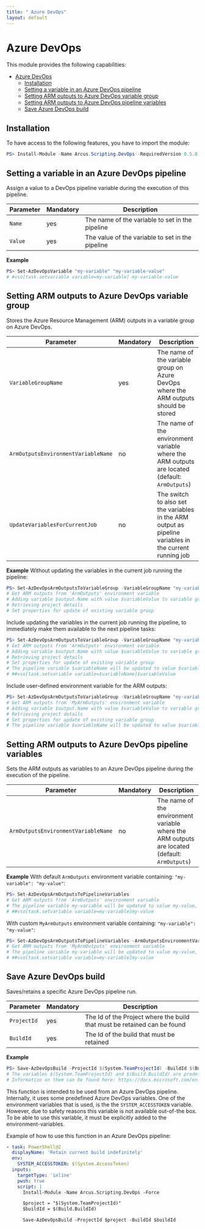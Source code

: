 ```yaml
---
title: " Azure DevOps"
layout: default
---
```


# Azure DevOps

This module provides the following capabilities:

- [Azure DevOps](#azure-devops)
  - [Installation](#installation)
  - [Setting a variable in an Azure DevOps pipeline](#setting-a-variable-in-an-azure-devops-pipeline)
  - [Setting ARM outputs to Azure DevOps variable group](#setting-arm-outputs-to-azure-devops-variable-group)
  - [Setting ARM outputs to Azure DevOps pipeline variables](#setting-arm-outputs-to-azure-devops-pipeline-variables)
  - [Save Azure DevOps build](#save-azure-devops-build)

## Installation

To have access to the following features, you have to import the module:

```powershell
PS> Install-Module -Name Arcus.Scripting.DevOps -RequiredVersion 0.5.0
```

## Setting a variable in an Azure DevOps pipeline

Assign a value to a DevOps pipeline variable during the execution of this pipeline.

| Parameter       | Mandatory | Description                                       |
| --------------- | --------- | ------------------------------------------------- |
| `Name`          | yes       | The name of the variable to set in the pipeline   |
| `Value`         | yes       | The value of the variable to set in the pipeline  |

**Example**

```powershell
PS> Set-AzDevOpsVariable "my-variable" "my-variable-value"
# #vso[task.setvariable variable=my-variable] my-variable-value
```

## Setting ARM outputs to Azure DevOps variable group

Stores the Azure Resource Management (ARM) outputs in a variable group on Azure DevOps.

| Parameter                           | Mandatory | Description                                                                                             |
| ----------------------------------- | --------- | ------------------------------------------------------------------------------------------------------- |
| `VariableGroupName`                 | yes       | The name of the variable group on Azure DevOps where the ARM outputs should be stored                   |
| `ArmOutputsEnvironmentVariableName` | no        | The name of the environment variable where the ARM outputs are located (default: `ArmOutputs`)          |
| `UpdateVariablesForCurrentJob`      | no        | The switch to also set the variables in the ARM output as pipeline variables in the current running job |

**Example**
Without updating the variables in the current job running the pipeline:

```powershell
PS> Set-AzDevOpsArmOutputsToVariableGroup -VariableGroupName "my-variable-group"
# Get ARM outputs from 'ArmOutputs' environment variable
# Adding variable $output.Name with value $variableValue to variable group my-variable-group
# Retrieving project details
# Set properties for update of existing variable group
```

Include updating the variables in the current job running the pipeline, to immediately make them available to the next pipeline tasks:

```powershell
PS> Set-AzDevOpsArmOutputsToVariableGroup -VariableGroupName "my-variable-group" -UpdateVariablesForCurrentJob
# Get ARM outputs from 'ArmOutputs' environment variable
# Adding variable $output.Name with value $variableValue to variable group my-variable-group
# Retrieving project details
# Set properties for update of existing variable group
# The pipeline variable $variableName will be updated to value $variableValue as well, so it can be used in subsequent tasks of the current job. 
# ##vso[task.setvariable variable=$variableName]$variableValue
```

Include user-defined environment variable for the ARM outputs:

```powershell
PS> Set-AzDevOpsArmOutputsToVariableGroup -VariableGroupName "my-variable-group" -ArmOutputsEnvironmentVariableName "MyArmOutputs"
# Get ARM outputs from 'MyArmOutputs' environment variable
# Adding variable $output.Name with value $variableValue to variable group my-variable-group
# Retrieving project details
# Set properties for update of existing variable group
# The pipeline variable $variableName will be updated to value $variableValue as well, so it can be used in subsequent tasks of the current job. 
```

## Setting ARM outputs to Azure DevOps pipeline variables

Sets the ARM outputs as variables to an Azure DevOps pipeline during the execution of the pipeline.

| Parameter                           | Mandatory | Description                                                                                    |
| ----------------------------------- | --------- | ---------------------------------------------------------------------------------------------- |
| `ArmOutputsEnvironmentVariableName` | no        | The name of the environment variable where the ARM outputs are located (default: `ArmOutputs`) |

**Example**
With default `ArmOutputs` environment variable containing: `"my-variable": "my-value"`:

```powershell
PS> Set-AzDevOpsArmOutputsToPipelineVariables
# Get ARM outputs from 'ArmOutputs' environment variable
# The pipeline variable my-variable will be updated to value my-value, so it can be used in subsequent tasks of the current job. 
# ##vso[task.setvariable variable=my-variable]my-value
```

With custom `MyArmOutputs` environment variable containing: `"my-variable": "my-value"`:

```powershell
PS> Set-AzDevOpsArmOutputsToPipelineVariables -ArmOutputsEnvironmentVariableName "MyArmOutputs"
# Get ARM outputs from 'MyArmOutputs' environment variable
# The pipeline variable my-variable will be updated to value my-value, so it can be used in subsequent tasks of the current job. 
# ##vso[task.setvariable variable=my-variable]my-value
```

## Save Azure DevOps build

Saves/retains a specific Azure DevOps pipeline run.

| Parameter       | Mandatory | Description                                                                |
| --------------- | --------- | ---------------------------------------------------------------------------|
| `ProjectId`     | yes       | The Id of the Project where the build that must be retained can be found   |
| `BuildId`       | yes       | The Id of the build that must be retained                                  |

**Example**

```powershell
PS> Save-AzDevOpsBuild -ProjectId $(System.TeamProjectId) -BuildId $(Build.BuildId)
# The variables $(System.TeamProjectId) and $(Build.BuildId) are predefined Azure DevOps variables
# Information on them can be found here: https://docs.microsoft.com/en-us/azure/devops/pipelines/build/variables?view=azure-devops&tabs=yaml
```

This function is intended to be used from an Azure DevOps pipeline.  Internally, it uses some predefined Azure DevOps variables.
One of the environment variables that is used, is the the `SYSTEM_ACCESSTOKEN` variable.  However, due to safety reasons this variable is not available out-of-the box.
To be able to use this variable, it must be explicitly added to the environment-variables.

Example of how to use this function in an Azure DevOps pipeline:

```yaml
- task: PowerShell@2
  displayName: 'Retain current build indefinitely'
  env:
    SYSTEM_ACCESSTOKEN: $(System.AccessToken)
  inputs:
    targetType: 'inline'
    pwsh: true
    script: |
      Install-Module -Name Arcus.Scripting.DevOps -Force

      $project = "$(System.TeamProjectId)"
      $buildId = $(Build.BuildId)

      Save-AzDevOpsBuild -ProjectId $project -BuildId $buildId
```
